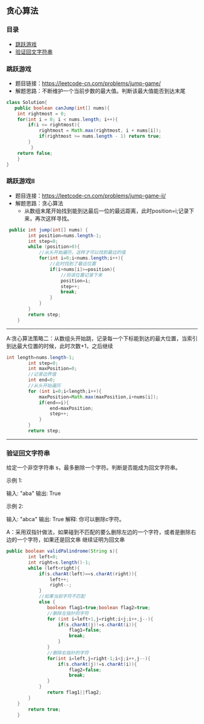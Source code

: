## 贪心算法

### 目录

* [跳跃游戏](#跳跃游戏)
* [验证回文字符串](#验证回文字符串)

### 跳跃游戏
- 题目链接：https://leetcode-cn.com/problems/jump-game/
- 解题思路：不断维护一个当前步数的最大值。判断该最大值能否到达末尾
```java
class Solution{
   public boolean canJump(int[] nums){
   	int rightmost = 0;
	for(int i = 0; i < nums.length; i++){
		if(i <= rightmost){
			rightmost = Math.max(rightmost, i + nums[i]);
			if(rightmost >= nums.length - 1) return true;
		}
	     }
	return false;
  	}
}
```
### 跳跃游戏II
- 题目连接：https://leetcode-cn.com/problems/jump-game-ii/
- 解题思路：贪心算法
   - 从数组末尾开始找到能到达最后一位的最远距离，此时position=i;记录下来，再次这样寻找。

```java
 public int jump(int[] nums) {
        int position=nums.length-1;
        int step=0;
        while (position>0){
            //从头开始遍历，这样才可以找到最远的值
            for(int i=0;i<nums.length;i++){
                //此时找到了最远位置
                if(i+nums[i]>=position){
                    //将该位置记录下来
                    position=i;
                    step++;
                    break;
                }
            }
        }
        return step;
    }
```
---
A:贪心算法策略二：从数组头开始跳，记录每一个下标能到达的最大位置，当索引到达最大位置的时候，此时次数+1，之后继续
```java
int length=nums.length-1;
        int step=0;
        int maxPosition=0;
        //记录边界值
        int end=0;
        //从头开始遍历
        for (int i=0;i<length;i++){
            maxPosition=Math.max(maxPosition,i+nums[i]);
            if(end==i){
                end=maxPosition;
                step++;
            }
        }
        return step;
```
---
### 验证回文字符串
给定一个非空字符串 s，最多删除一个字符。判断是否能成为回文字符串。

示例 1:

输入: "aba"
输出: True

示例 2:

输入: "abca"
输出: True
解释: 你可以删除c字符。

A：采用双指针做法，如果碰到不匹配的要么删除左边的一个字符，或者是删除右边的一个字符，如果还是回文串
继续证明为回文串
```java
public boolean validPalindrome(String s){
        int left=0;
        int right=s.length()-1;
        while (left<right){
            if(s.charAt(left)==s.charAt(right)){
                left++;
                right--;
            }
            //如果当前字符不匹配
            else {
               boolean flag1=true;boolean flag2=true;
               //删除左指针的字符
               for (int i=left+1,j=right;i<j;i++,j--){
                   if(s.charAt(j)!=s.charAt(i)){
                       flag1=false;
                       break;
                   }
               }
               //删除右指针的字符
               for(int i=left,j=right-1;i<j;i++,j--){
                   if(s.charAt(j)!=s.charAt(i)){
                       flag2=false;
                       break;
               }
            }
               return flag1||flag2;
        }
    }
        return true;
    }
```
